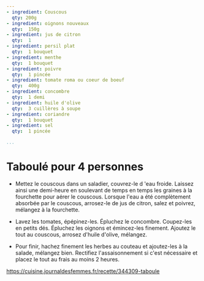 ```yaml
---
- ingredient: Couscous
  qty: 200g
- ingredient: oignons nouveaux
  qty:  150g
- ingredient: jus de citron
  qty:  1
- ingredient: persil plat
  qty:  1 bouquet
- ingredient: menthe
  qty:  1 bouquet
- ingredient: poivre
  qty:  1 pincée
- ingredient: tomate roma ou coeur de boeuf
  qty:  400g
- ingredient: concombre
  qty:  1 demi
- ingredient: huile d'olive
  qty:  3 cuillères à soupe
- ingredient: coriandre
  qty:  1 bouquet
- ingredient: sel
  qty:  1 pincée

...
```



# Taboulé pour 4 personnes

* Mettez le couscous dans un saladier, couvrez-le d 'eau froide. Laissez ainsi une demi-heure en soulevant de temps en temps les graines à la fourchette pour aérer le couscous. Lorsque l'eau a été complètement absorbée par le couscous, arrosez-le de jus de citron, salez et poivrez, mélangez à la fourchette.

* Lavez les tomates, épépinez-les. Épluchez le concombre. Coupez-les en petits dés. Épluchez les oignons et émincez-les finement. Ajoutez le tout au couscous, arrosez d'huile d'olive, mélangez.

* Pour finir, hachez finement les herbes au couteau et ajoutez-les à la salade, mélangez bien. Rectifiez l'assaisonnement si c'est nécessaire et placez le tout au frais au moins 2 heures.

https://cuisine.journaldesfemmes.fr/recette/344309-taboule
